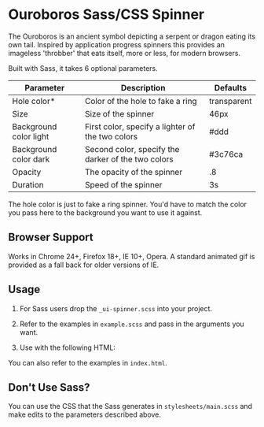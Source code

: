 # Ouroboros Sass/CSS Spinner

The Ouroboros is an ancient symbol depicting a serpent or dragon eating its own tail. Inspired by application progress spinners this provides an imageless 'throbber' that eats itself, more or less, for modern browsers.

Built with Sass, it takes 6 optional parameters.

| Parameter      | Description           | Defaults |
| ------------- |-------------| ----- |
| Hole color*      | Color of the hole to fake a ring | transparent |
| Size      | Size of the spinner      |   46px |
| Background color light | First color, specify a lighter of the two colors      |    #ddd |
| Background color dark | Second color, specify the darker of the two colors      |    #3c76ca |
| Opacity | The opacity of the spinner      |    .8 |
| Duration | Speed of the spinner     |   3s |

The hole color is just to fake a ring spinner. You'd have to match the color you pass here to the background you want to use it against.


## Browser Support

Works in Chrome 24+, Firefox 18+, IE 10+, Opera. A standard animated gif is provided as a fall back for older versions of IE.

## Usage

1. For Sass users drop the `_ui-spinner.scss` into your project.
2. Refer to the examples in `example.scss` and pass in the arguments you want.
3. Use with the following HTML:

    <div class="ui-spinner">
        <span class="side side-left">
            <em class="fill"></em>
        </span>
        <span class="side side-right">
            <em class="fill"></em>
        </span>
    </div>

You can also refer to the examples in `index.html`.

## Don't Use Sass?

You can use the CSS that the Sass generates in `stylesheets/main.scss` and make edits to the parameters described above.